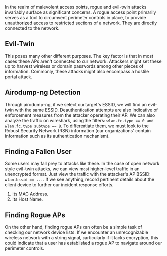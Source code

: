 In the realm of malevolent access points, rogue and evil-twin attacks invariably surface as significant concerns.
A rogue access point primarily serves as a tool to circumvent perimeter controls in place, to provide unauthorized access to restricted sections of a network. They are directly connected to the network.

## Evil-Twin

This poses many other different purposes. The key factor is that in most cases these APs aren't connected to our network.
Attackers might set these up to harvest wireless or domain passwords among other pieces of information. Commonly, these attacks might also encompass a hostile portal attack.

## Airodump-ng Detection

Through airodump-ng, if we select our target's ESSID, we will find an evil-twin with the same ESSID.
Deauthentication attempts are also indicative of enforcement measures from the attacker operating their AP.
We can also analyze the traffic on wireshark, using the filters: `wlan.fc.type == 0 and wlan.fc.type_subtype == 8`.
To differentiate them, we must look to the Robust Security Network (RSN) information (our organizations' contain information such as its authentication mechanism).

## Finding a Fallen User

Some users may fall prey to attacks like these. In the case of open network style evil-twin attacks, we can view most higher-level traffic in an unencrypted format.
Just view the traffic with the attacker's AP BSSID: `wlan.bssid == ...`.
If we see anything, record pertinent details about the client device to further our incident response efforts.
1. Its MAC Address.
2. Its Host Name.

## Finding Rogue APs

On the other hand, finding rogue APs can often be a simple task of checking our network device lists.
If we encounter an unrecognizable wireless network with a string signal, particularly if it lacks encryption, this could indicate that a user has established a rogue AP to navigate around our perimeter controls.
